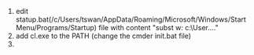1. edit statup.bat(/c/Users/tswan/AppData/Roaming/Microsoft/Windows/Start Menu/Programs/Startup) file with content "subst w: c:\User\...."
2. add cl.exe to the PATH (change the cmder init.bat file)
3.
